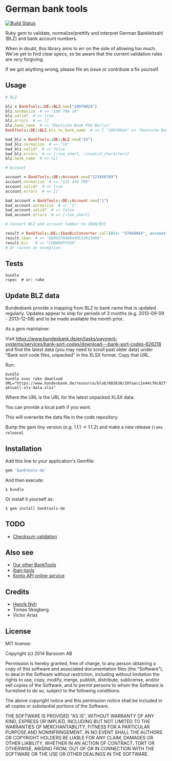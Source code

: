 # German bank tools

[![Build Status](https://secure.travis-ci.org/barsoom/banktools-de.svg)](http://travis-ci.org/barsoom/banktools-de)

Ruby gem to validate, normalize/prettify and interpret German Bankleitzahl (BLZ) and bank account numbers.

When in doubt, this library aims to err on the side of allowing too much. We've yet to find clear specs, so be aware that the current validation rules are *very* forgiving.

If we got anything wrong, please file an issue or contribute a fix yourself.


## Usage

```ruby
# BLZ

blz = BankTools::DE::BLZ.new("10070024")
blz.normalize  # => "100 700 24"
blz.valid?  # => true
blz.errors  # => []
blz.bank_name  # => "Deutsche Bank PGK Berlin"
BankTools::DE::BLZ.blz_to_bank_name  # => { "10070024" => "Deutsche Bank PGK Berlin", … }

bad_blz = BankTools::DE::BLZ.new("1X")
bad_blz.normalize  # => "1X"
bad_blz.valid?  # => false
bad_blz.errors  # => [:too_short, :invalid_characters]
blz.bank_name  # => nil

# Account

account = BankTools::DE::Account.new("123456789")
account.normalize  # => "123 456 789"
account.valid?  # => true
account.errors  # => []

bad_account = BankTools::DE::Account.new("1")
bad_account.normalize  # => "1"
bad_account.valid?  # => false
bad_account.errors  # => [:too_short]

# Convert BLZ and account number to IBAN/BIC

result = BankTools::DE::IbanBicConverter.call(blz: "37040044", account: "532013000")
result.iban  # => "DE89370400440532013000"
result.bic   # => "COBADEFFXXX"
# Or raises an exception.
```

## Tests

    bundle
    rspec  # or: rake


## Update BLZ data

Bundesbank provide a mapping from BLZ to bank name that is updated regularly. Updates appear to ship for periods of 3 months (e.g. 2013-09-09 - 2013-12-08) and to be made available the month prior.

As a gem maintainer:

Visit <https://www.bundesbank.de/en/tasks/payment-systems/services/bank-sort-codes/download---bank-sort-codes-626218> and find the latest data (you may need to scroll past older data) under "Bank sort code files, unpacked" in the XLSX format. Copy that URL.

Run:

    bundle
    bundle exec rake download URL="https://www.bundesbank.de/resource/blob/602630/20faacc2e44cf0c02ff37edb4d8a6ea6/mL/blz-aktuell-xls-data.xlsx"

Where the URL is the URL for the latest unpacked XLSX data.

You can provide a local path if you want.

This will overwrite the data file in the code repository.

Bump the gem tiny version (e.g. 1.1.1 -> 1.1.2) and make a new release (`rake release`).


## Installation

Add this line to your application's Gemfile:

```ruby
gem 'banktools-de'
```

And then execute:

    $ bundle

Or install it yourself as:

    $ gem install banktools-de


## TODO

* [Checksum validation](http://www.bundesbank.de/Navigation/DE/Kerngeschaeftsfelder/Unbarer_Zahlungsverkehr/Pruefzifferberechnung/pruefzifferberechnung.html)


## Also see

- [Our other BankTools](https://github.com/barsoom?q=banktools)
- [iban-tools](https://github.com/iulianu/iban-tools)
- [Konto API online service](https://www.kontoapi.de)


## Credits

* [Henrik Nyh](http://henrik.nyh.se)
* Tomas Skogberg
* Victor Arias

## License

MIT license:

Copyright (c) 2014 Barsoom AB

Permission is hereby granted, free of charge, to any person obtaining
a copy of this software and associated documentation files (the
"Software"), to deal in the Software without restriction, including
without limitation the rights to use, copy, modify, merge, publish,
distribute, sublicense, and/or sell copies of the Software, and to
permit persons to whom the Software is furnished to do so, subject to
the following conditions:

The above copyright notice and this permission notice shall be
included in all copies or substantial portions of the Software.

THE SOFTWARE IS PROVIDED "AS IS", WITHOUT WARRANTY OF ANY KIND,
EXPRESS OR IMPLIED, INCLUDING BUT NOT LIMITED TO THE WARRANTIES OF
MERCHANTABILITY, FITNESS FOR A PARTICULAR PURPOSE AND
NONINFRINGEMENT. IN NO EVENT SHALL THE AUTHORS OR COPYRIGHT HOLDERS BE
LIABLE FOR ANY CLAIM, DAMAGES OR OTHER LIABILITY, WHETHER IN AN ACTION
OF CONTRACT, TORT OR OTHERWISE, ARISING FROM, OUT OF OR IN CONNECTION
WITH THE SOFTWARE OR THE USE OR OTHER DEALINGS IN THE SOFTWARE.
